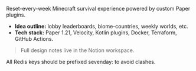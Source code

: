 Reset-every-week Minecraft survival experience powered by custom Paper plugins.

* **Idea outline:** lobby leaderboards, biome-countries, weekly worlds, etc.
* **Tech stack:** Paper 1.21, Velocity, Kotlin plugins, Docker, Terraform, GitHub Actions.

> Full design notes live in the Notion workspace.

All Redis keys should be prefixed sevenday: to avoid clashes.
